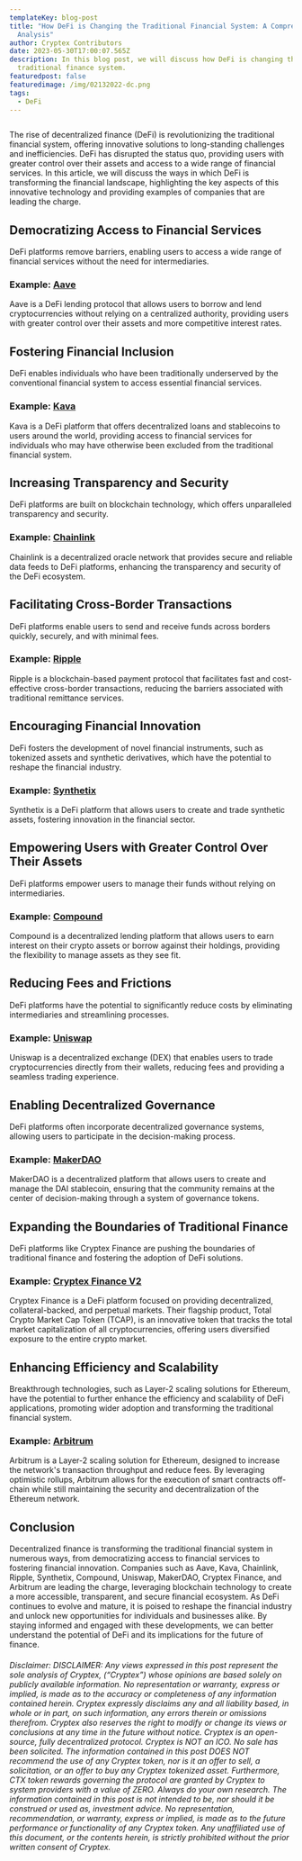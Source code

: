 ```yaml
---
templateKey: blog-post
title: "How DeFi is Changing the Traditional Financial System: A Comprehensive
  Analysis"
author: Cryptex Contributors
date: 2023-05-30T17:00:07.565Z
description: In this blog post, we will discuss how DeFi is changing the
  traditional finance system.
featuredpost: false
featuredimage: /img/02132022-dc.png
tags:
  - DeFi
---
```

![]()

The rise of decentralized finance (DeFi) is revolutionizing the traditional financial system, offering innovative solutions to long-standing challenges and inefficiencies. DeFi has disrupted the status quo, providing users with greater control over their assets and access to a wide range of financial services. In this article, we will discuss the ways in which DeFi is transforming the financial landscape, highlighting the key aspects of this innovative technology and providing examples of companies that are leading the charge.

## Democratizing Access to Financial Services

DeFi platforms remove barriers, enabling users to access a wide range of financial services without the need for intermediaries.

### Example: [Aave](https://aave.com/)

Aave is a DeFi lending protocol that allows users to borrow and lend cryptocurrencies without relying on a centralized authority, providing users with greater control over their assets and more competitive interest rates.

## Fostering Financial Inclusion

DeFi enables individuals who have been traditionally underserved by the conventional financial system to access essential financial services.

### Example: [Kava](https://www.kava.io/)

Kava is a DeFi platform that offers decentralized loans and stablecoins to users around the world, providing access to financial services for individuals who may have otherwise been excluded from the traditional financial system.

## Increasing Transparency and Security

DeFi platforms are built on blockchain technology, which offers unparalleled transparency and security.

### Example: [Chainlink](https://chain.link/)

Chainlink is a decentralized oracle network that provides secure and reliable data feeds to DeFi platforms, enhancing the transparency and security of the DeFi ecosystem.

## Facilitating Cross-Border Transactions

DeFi platforms enable users to send and receive funds across borders quickly, securely, and with minimal fees.

### Example: [Ripple](https://ripple.com/)

Ripple is a blockchain-based payment protocol that facilitates fast and cost-effective cross-border transactions, reducing the barriers associated with traditional remittance services.

## Encouraging Financial Innovation

DeFi fosters the development of novel financial instruments, such as tokenized assets and synthetic derivatives, which have the potential to reshape the financial industry.

### Example: [Synthetix](https://synthetix.io/)

Synthetix is a DeFi platform that allows users to create and trade synthetic assets, fostering innovation in the financial sector.

## Empowering Users with Greater Control Over Their Assets

DeFi platforms empower users to manage their funds without relying on intermediaries.

### Example: [Compound](https://compound.finance/)

Compound is a decentralized lending platform that allows users to earn interest on their crypto assets or borrow against their holdings, providing the flexibility to manage assets as they see fit.

## Reducing Fees and Frictions

DeFi platforms have the potential to significantly reduce costs by eliminating intermediaries and streamlining processes.

### Example: [Uniswap](https://uniswap.org/)

Uniswap is a decentralized exchange (DEX) that enables users to trade cryptocurrencies directly from their wallets, reducing fees and providing a seamless trading experience.

## Enabling Decentralized Governance

DeFi platforms often incorporate decentralized governance systems, allowing users to participate in the decision-making process.

### Example: [MakerDAO](https://makerdao.com/en/)

MakerDAO is a decentralized platform that allows users to create and manage the DAI stablecoin, ensuring that the community remains at the center of decision-making through a system of governance tokens.

## Expanding the Boundaries of Traditional Finance

DeFi platforms like Cryptex Finance are pushing the boundaries of traditional finance and fostering the adoption of DeFi solutions.

### Example: [Cryptex Finance V2](https://cryptex.finance/)

Cryptex Finance is a DeFi platform focused on providing decentralized, collateral-backed, and perpetual markets. Their flagship product, Total Crypto Market Cap Token (TCAP), is an innovative token that tracks the total market capitalization of all cryptocurrencies, offering users diversified exposure to the entire crypto market.

## Enhancing Efficiency and Scalability

Breakthrough technologies, such as Layer-2 scaling solutions for Ethereum, have the potential to further enhance the efficiency and scalability of DeFi applications, promoting wider adoption and transforming the traditional financial system.

### Example: [Arbitrum](https://arbitrum.foundation/)

Arbitrum is a Layer-2 scaling solution for Ethereum, designed to increase the network's transaction throughput and reduce fees. By leveraging optimistic rollups, Arbitrum allows for the execution of smart contracts off-chain while still maintaining the security and decentralization of the Ethereum network.

## Conclusion

Decentralized finance is transforming the traditional financial system in numerous ways, from democratizing access to financial services to fostering financial innovation. Companies such as Aave, Kava, Chainlink, Ripple, Synthetix, Compound, Uniswap, MakerDAO, Cryptex Finance, and Arbitrum are leading the charge, leveraging blockchain technology to create a more accessible, transparent, and secure financial ecosystem. As DeFi continues to evolve and mature, it is poised to reshape the financial industry and unlock new opportunities for individuals and businesses alike. By staying informed and engaged with these developments, we can better understand the potential of DeFi and its implications for the future of finance.

###### Disclaimer: DISCLAIMER: Any views expressed in this post represent the sole analysis of Cryptex, (“Cryptex”) whose opinions are based solely on publicly available information. No representation or warranty, express or implied, is made as to the accuracy or completeness of any information contained herein. Cryptex expressly disclaims any and all liability based, in whole or in part, on such information, any errors therein or omissions therefrom. Cryptex also reserves the right to modify or change its views or conclusions at any time in the future without notice. Cryptex is an open-source, fully decentralized protocol. Cryptex is NOT an ICO. No sale has been solicited. The information contained in this post DOES NOT recommend the use of any Cryptex token, nor is it an offer to sell, a solicitation, or an offer to buy any Cryptex tokenized asset. Furthermore, CTX token rewards governing the protocol are granted by Cryptex to system providers with a value of ZERO. Always do your own research. The information contained in this post is not intended to be, nor should it be construed or used as, investment advice. No representation, recommendation, or warranty, express or implied, is made as to the future performance or functionality of any Cryptex token. Any unaffiliated use of this document, or the contents herein, is strictly prohibited without the prior written consent of Cryptex.